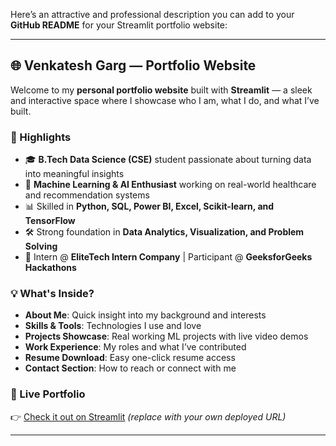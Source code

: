 Here’s an attractive and professional description you can add to your **GitHub README** for your Streamlit portfolio website:

---

## 🌐 Venkatesh Garg — Portfolio Website

Welcome to my **personal portfolio website** built with **Streamlit** — a sleek and interactive space where I showcase who I am, what I do, and what I’ve built.

### 🚀 Highlights

* 🎓 **B.Tech Data Science (CSE)** student passionate about turning data into meaningful insights
* 🧠 **Machine Learning & AI Enthusiast** working on real-world healthcare and recommendation systems
* 📊 Skilled in **Python, SQL, Power BI, Excel, Scikit-learn, and TensorFlow**
* 🛠️ Strong foundation in **Data Analytics, Visualization, and Problem Solving**
* 💼 Intern @ **EliteTech Intern Company** | Participant @ **GeeksforGeeks Hackathons**

### 💡 What's Inside?

* **About Me**: Quick insight into my background and interests
* **Skills & Tools**: Technologies I use and love
* **Projects Showcase**: Real working ML projects with live video demos
* **Work Experience**: My roles and what I’ve contributed
* **Resume Download**: Easy one-click resume access
* **Contact Section**: How to reach or connect with me

### 🔗 Live Portfolio

👉 [Check it out on Streamlit](https://venkateshgargportfoliowebsite123.streamlit.app/) *(replace with your own deployed URL)*

---

